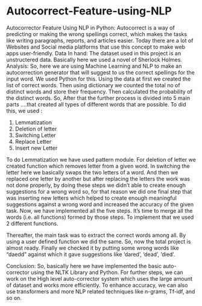 # Autocorrect-Feature-using-NLP
Autocorrector Feature Using NLP in Python:
Autocorrect is a way of predicting or making the wrong spellings correct, which makes the tasks like writing paragraphs, reports, and articles easier. Today there are a lot of Websites and Social media platforms that use this concept to make web apps user-friendly.
Data In hand:
The dataset used in this project is an unstructered data. Basically here we used a novel of Sherlock Holmes. 
Analysis:
So, here we are using Machine Learning and NLP to make an autocorrection generator that will suggest to us the correct spellings for the input word. We used Python for this. 
Using the data at first we created the list of correct words. Then using dictionary we counted the total no of distinct words and store their frequency. Then calculated the probability of the distinct words.
So, After that the further process is divided into 5 main parts ….that created all types of different words that are possible.
 To did this, we used :
1.	Lemmatization 
2.	Deletion of letter
3.	Switching Letter
4.	Replace Letter
5.	Insert new Letter

To do Lemmatization we have used pattern module. 
For deletion of letter we created function which removes letter from a given word.
In switching the letter here we basically swaps the two letters of a word.
And then we replaced one letter by another but after replacing the letters the work was not done properly, by doing these steps we didn’t able to create enough suggestions for a wrong word so, for that reason we did one final step that was inserting new letters which helped to create enough meaningful suggestions against a wrong word and increased the accuracy of the given task.
Now, we have implemented all the five steps. It’s time to merge all the words (i.e. all functions) formed by those steps. To implement that we used 2 different functions.

Thereafter, the main task was to extract the correct words among all. By using a user defined function we did the same.
So, now the total project is almost ready. Finally we checked it by putting some wrong words like “daedd” against which it gave suggestions like ‘dared’, ‘dead’, ‘died’. 

Conclusion:
So, basically here we have implemented the basic auto-corrector using the NLTK Library and Python. For further steps, we can work on the High level auto-corrector system which uses the large amount of dataset and works more efficiently. 
To enhance accuracy, we can also use transformers and more NLP related techniques like n-grams, Tf-idf, and so on.


